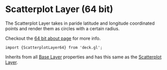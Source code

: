 # Scatterplot Layer (64 bit)

The Scatterplot Layer takes in paride latitude and longitude coordinated
points and render them as circles with a certain radius.

Checkout the [64 bit about page](/docs/64-bits.md) for more info.

    import {ScatterplotLayer64} from 'deck.gl';

Inherits from all [Base Layer](/docs/layers/base-layer.md) properties and has
this same as the [Scatterplot Layer](/docs/layers/scatterplot-layer.md).
